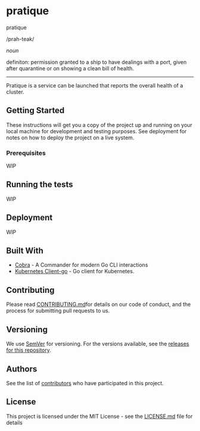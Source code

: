# pratique

pratique 

/prah-teak/

_noun_

definiton: permission granted to a ship to have dealings with a port, given after quarantine or on showing a clean bill of health.

---

Pratique is a service can be launched that reports the overall health of a cluster.

## Getting Started

These instructions will get you a copy of the project up and running on your local machine for development and testing purposes. See deployment for notes on how to deploy the project on a live system.

### Prerequisites

WIP

## Running the tests

WIP

## Deployment

WIP

## Built With

* [Cobra](https://github.com/spf13/cobra) - A Commander for modern Go CLI interactions
* [Kubernetes Client-go](https://github.com/kubernetes/client-go) - Go client for Kubernetes.

## Contributing

Please read [CONTRIBUTING.md](https://github.com/JessicaGreben/pratique/blob/master/CONTRIBUTING.md)for details on our code of conduct, and the process for submitting pull requests to us.

## Versioning

We use [SemVer](http://semver.org/) for versioning. For the versions available, see the [releases for this repository](https://github.com/JessicaGreben/pratique/releases). 

## Authors

See the list of [contributors](https://github.com/JessicaGreben/pratique/graphs/contributors) who have participated in this project.

## License

This project is licensed under the MIT License - see the [LICENSE.md](LICENSE.md) file for details
